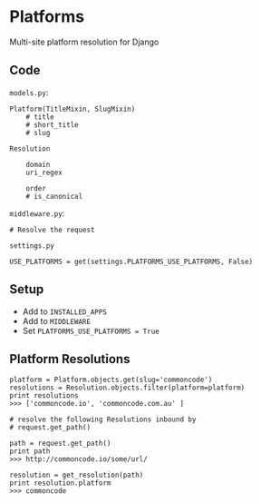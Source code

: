 Platforms
=========

Multi-site platform resolution for Django


## Code

`models.py`:

    Platform(TitleMixin, SlugMixin)
        # title
        # short_title
        # slug

    Resolution

        domain
        uri_regex

        order
        # is_canonical

`middleware.py`:

    # Resolve the request


`settings.py`

    USE_PLATFORMS = get(settings.PLATFORMS_USE_PLATFORMS, False)


## Setup

+ Add to `INSTALLED_APPS`
+ Add to `MIDDLEWARE`
+ Set `PLATFORMS_USE_PLATFORMS = True`


## Platform Resolutions


    platform = Platform.objects.get(slug='commoncode')
    resolutions = Resolution.objects.filter(platform=platform)
    print resolutions
    >>> ['commoncode.io', 'commoncode.com.au' ]

    # resolve the following Resolutions inbound by
    # request.get_path()

    path = request.get_path()
    print path
    >>> http://commoncode.io/some/url/

    resolution = get_resolution(path)
    print resolution.platform
    >>> commoncode

